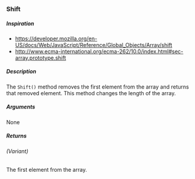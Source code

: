 
### Shift

##### Inspiration
* https://developer.mozilla.org/en-US/docs/Web/JavaScript/Reference/Global_Objects/Array/shift
* http://www.ecma-international.org/ecma-262/10.0/index.html#sec-array.prototype.shift

##### Description
The `Shift()` method removes the first element from the array and returns that removed element. This method changes the length of the array.

##### Arguments
None

##### Returns
###### (Variant) 
The first element from the array.